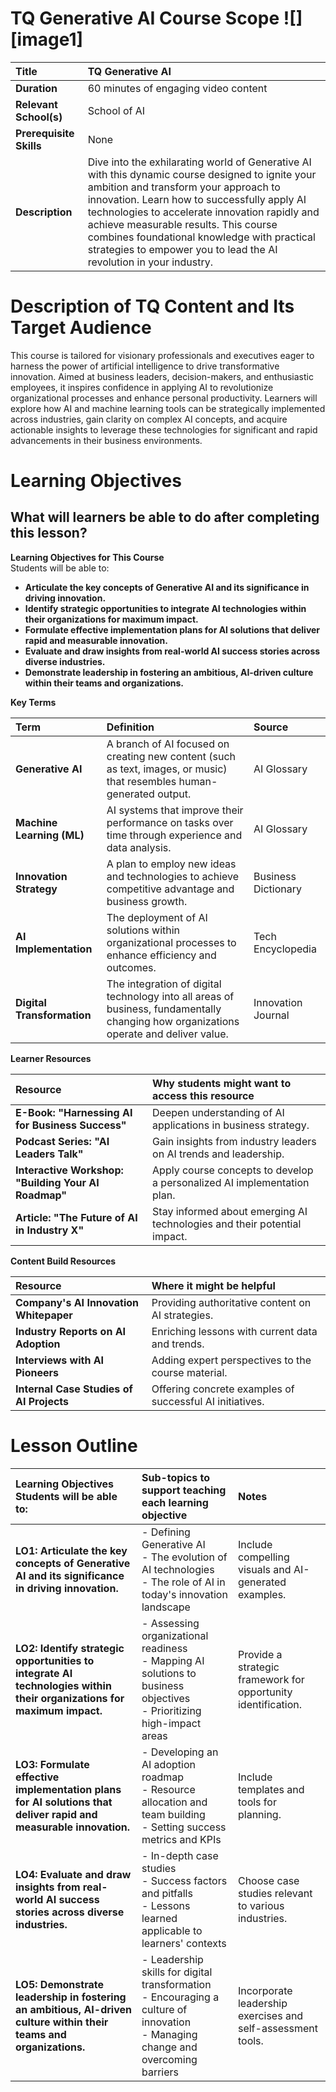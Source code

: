 # TQ Generative AI Course Scope 						        ![][image1]

| Title | TQ Generative AI |
| :---- | :---- |
| **Duration** | 60 minutes of engaging video content |
| **Relevant School(s)** | School of AI |
| **Prerequisite Skills** | None |
| **Description** | Dive into the exhilarating world of Generative AI with this dynamic course designed to ignite your ambition and transform your approach to innovation. Learn how to successfully apply AI technologies to accelerate innovation rapidly and achieve measurable results. This course combines foundational knowledge with practical strategies to empower you to lead the AI revolution in your industry. |

# Description of TQ Content and Its Target Audience

This course is tailored for visionary professionals and executives eager to harness the power of artificial intelligence to drive transformative innovation. Aimed at business leaders, decision-makers, and enthusiastic employees, it inspires confidence in applying AI to revolutionize organizational processes and enhance personal productivity. Learners will explore how AI and machine learning tools can be strategically implemented across industries, gain clarity on complex AI concepts, and acquire actionable insights to leverage these technologies for significant and rapid advancements in their business environments.

# Learning Objectives

## What will learners be able to do after completing this lesson?

**Learning Objectives for This Course**  
Students will be able to:

* **Articulate the key concepts of Generative AI and its significance in driving innovation.**
* **Identify strategic opportunities to integrate AI technologies within their organizations for maximum impact.**
* **Formulate effective implementation plans for AI solutions that deliver rapid and measurable innovation.**
* **Evaluate and draw insights from real-world AI success stories across diverse industries.**
* **Demonstrate leadership in fostering an ambitious, AI-driven culture within their teams and organizations.**

**Key Terms**  

| Term | Definition | Source |
| :---- | :---- | :---- |
| **Generative AI** | A branch of AI focused on creating new content (such as text, images, or music) that resembles human-generated output. | AI Glossary |
| **Machine Learning (ML)** | AI systems that improve their performance on tasks over time through experience and data analysis. | AI Glossary |
| **Innovation Strategy** | A plan to employ new ideas and technologies to achieve competitive advantage and business growth. | Business Dictionary |
| **AI Implementation** | The deployment of AI solutions within organizational processes to enhance efficiency and outcomes. | Tech Encyclopedia |
| **Digital Transformation** | The integration of digital technology into all areas of business, fundamentally changing how organizations operate and deliver value. | Innovation Journal |

**Learner Resources**   

| Resource | Why students might want to access this resource |
| :---- | :---- |
| **E-Book: "Harnessing AI for Business Success"** | Deepen understanding of AI applications in business strategy. |
| **Podcast Series: "AI Leaders Talk"** | Gain insights from industry leaders on AI trends and leadership. |
| **Interactive Workshop: "Building Your AI Roadmap"** | Apply course concepts to develop a personalized AI implementation plan. |
| **Article: "The Future of AI in Industry X"** | Stay informed about emerging AI technologies and their potential impact. |

**Content Build Resources**   

| Resource | Where it might be helpful |
| :---- | :---- |
| **Company's AI Innovation Whitepaper** | Providing authoritative content on AI strategies. |
| **Industry Reports on AI Adoption** | Enriching lessons with current data and trends. |
| **Interviews with AI Pioneers** | Adding expert perspectives to the course material. |
| **Internal Case Studies of AI Projects** | Offering concrete examples of successful AI initiatives. |

# Lesson Outline

| Learning Objectives Students will be able to: | Sub-topics to support teaching each learning objective | Notes |
| :---- | :---- | :---- |
| **LO1: Articulate the key concepts of Generative AI and its significance in driving innovation.** | - Defining Generative AI<br>- The evolution of AI technologies<br>- The role of AI in today's innovation landscape | Include compelling visuals and AI-generated examples. |
| **LO2: Identify strategic opportunities to integrate AI technologies within their organizations for maximum impact.** | - Assessing organizational readiness<br>- Mapping AI solutions to business objectives<br>- Prioritizing high-impact areas | Provide a strategic framework for opportunity identification. |
| **LO3: Formulate effective implementation plans for AI solutions that deliver rapid and measurable innovation.** | - Developing an AI adoption roadmap<br>- Resource allocation and team building<br>- Setting success metrics and KPIs | Include templates and tools for planning. |
| **LO4: Evaluate and draw insights from real-world AI success stories across diverse industries.** | - In-depth case studies<br>- Success factors and pitfalls<br>- Lessons learned applicable to learners' contexts | Choose case studies relevant to various industries. |
| **LO5: Demonstrate leadership in fostering an ambitious, AI-driven culture within their teams and organizations.** | - Leadership skills for digital transformation<br>- Encouraging a culture of innovation<br>- Managing change and overcoming barriers | Incorporate leadership exercises and self-assessment tools. |
